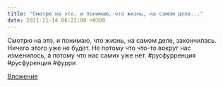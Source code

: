 ```yaml
---
title: "Смотрю на это, и понимаю, что жизнь, на самом деле..."
date: 2021-11-14 06:22:00 +0300
---
```


Смотрю на это, и понимаю, что жизнь, на самом деле, закончилась. Ничего этого уже не будет. Не потому что что-то вокруг нас изменилось, а потому что нас самих уже нет.
#русфурренция #русфуренция #фурри

[Вложение](/assets/vk_photos/3/mMUTqYv_SW4.jpg)
